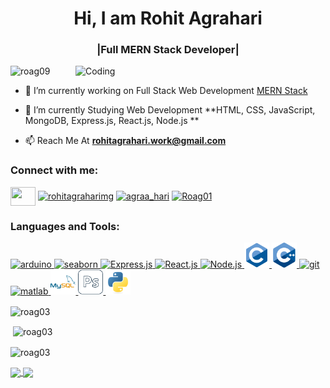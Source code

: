 

<!--
**roag03/roag03** is a ✨ _special_ ✨ repository because its `README.md` (this file) appears on your GitHub profile.

Here are some ideas to get you started:

- 🔭 I’m currently working on ...
- 🌱 I’m currently learning ...
- 👯 I’m looking to collaborate on ...
- 🤔 I’m looking for help with ...
- 💬 Ask me about ...
- 📫 How to reach me: ...
- 😄 Pronouns: ...
- ⚡ Fun fact: ...
-->
<h1 align="center">Hi, I am Rohit Agrahari</h1>
<h3 align="center">|Full MERN Stack Developer|</h3>
<img align="right" alt="Coding" width="400" src="https://aster.cloud/wp-content/uploads/2022/11/compiling-code.gif">

<p align="left"> <img src="https://komarev.com/ghpvc/?username=roag09&label=Visitors&color=db0000&style=plastic" alt="roag09" /> </p>

- 🔭 I’m currently working on Full Stack Web Development [MERN Stack](https://github.com/roag03/MERN-Stack)

- 🌱 I’m currently Studying Web Development **HTML, CSS, JavaScript, MongoDB, Express.js, React.js,  Node.js **

- 📫 Reach Me At **rohitagrahari.work@gmail.com**

<h3 align="left">Connect with me:</h3>
<p align="left">
<a href="https://www.linkedin.com/in/rohit-agra108/" target="blank"><img align="center" src="https://raw.githubusercontent.com/rahuldkjain/github-profile-readme-generator/master/src/images/icons/Social/linked-in-alt.svg"rohit-agra108" height="30" width="40" /></a>
<a href="https://twitter.com/rohit_agrahari9" target="blank"><img align="center" src="https://github.com/roag03/roag03/assets/109481548/99e93734-804c-4c83-a933-44eb85179d54" alt="rohitagraharimg" height="30" width="40" /></a>
<a href="https://www.instagram.com/agraa_hari/" target="blank"><img align="center" src="https://raw.githubusercontent.com/rahuldkjain/github-profile-readme-generator/master/src/images/icons/Social/instagram.svg" alt="agraa_hari" height="30" width="40" /></a>
<a href="https://leetcode.com/Roag01/" target="blank"><img align="center" src="https://raw.githubusercontent.com/rahuldkjain/github-profile-readme-generator/master/src/images/icons/Social/leet-code.svg" alt="Roag01" height="30" width="40" /></a>
</p>

<h3 align="left">Languages and Tools:</h3>
<p align="left"> <a href="https://www.arduino.cc/" target="_blank" rel="noreferrer"> <img src="https://cdn.worldvectorlogo.com/logos/arduino-1.svg" alt="arduino" width="40" height="40"/> </a>
<!--   <a href="https://pytorch.org/" target="_blank" rel="noreferrer"> <img src="https://www.vectorlogo.zone/logos/pytorch/pytorch-icon.svg" alt="pytorch" width="40" height="40"/> </a> -->
  <a href="https://www.mongodb.com/docs/atlas/" target="_blank" rel="noreferrer"> <img src="https://github.com/roag03/roag03/assets/109481548/580fe94a-2c6e-48cf-854e-a7b53b4c4876" alt="seaborn" width="40" height="40"/> </a>
  <a href="https://expressjs.com/" target="_blank" rel="noreferrer"> <img src="https://github.com/roag03/roag03/assets/109481548/c35f8873-87bd-44de-a7ae-77b0f4443cd0" alt="Express.js" width="40" height="40"/> </a>
  <a href="https://react.dev/learn" target="_blank" rel="noreferrer"> <img src="https://shorturl.at/ejF36" alt="React.js" width="40" height="40"/> </a>
  <a href="https://nodejs.org/docs/latest/api/documentation.html" target="_blank" rel="noreferrer"> <img src="https://github.com/roag03/roag03/assets/109481548/741bffcd-7cbd-4a7b-88a8-f52a4b67a4cc" alt="Node.js" width="40" height="40"/> </a>
<!--   <a href="https://www.tensorflow.org" target="_blank" rel="noreferrer"> <img src="https://www.vectorlogo.zone/logos/tensorflow/tensorflow-icon.svg" alt="tensorflow" width="40" height="40"/> </a> </p> -->
  <a href="https://www.cprogramming.com/" target="_blank" rel="noreferrer"> <img src="https://raw.githubusercontent.com/devicons/devicon/master/icons/c/c-original.svg" alt="c" width="40" height="40"/> </a>
  <a href="https://www.w3schools.com/cpp/" target="_blank" rel="noreferrer"> <img src="https://raw.githubusercontent.com/devicons/devicon/master/icons/cplusplus/cplusplus-original.svg" alt="cplusplus" width="40" height="40"/> </a>
  <a href="https://git-scm.com/" target="_blank" rel="noreferrer"> <img src="https://www.vectorlogo.zone/logos/git-scm/git-scm-icon.svg" alt="git" width="40" height="40"/> </a>
  <a href="https://www.mathworks.com/" target="_blank" rel="noreferrer"> <img src="https://upload.wikimedia.org/wikipedia/commons/2/21/Matlab_Logo.png" alt="matlab" width="40" height="40"/> </a>
  <a href="https://www.mysql.com/" target="_blank" rel="noreferrer"> <img src="https://raw.githubusercontent.com/devicons/devicon/master/icons/mysql/mysql-original-wordmark.svg" alt="mysql" width="40" height="40"/> </a>
  <a href="https://www.photoshop.com/en" target="_blank" rel="noreferrer"> <img src="https://raw.githubusercontent.com/devicons/devicon/master/icons/photoshop/photoshop-line.svg" alt="photoshop" width="40" height="40"/> </a>
  <a href="https://www.python.org" target="_blank" rel="noreferrer"> <img src="https://raw.githubusercontent.com/devicons/devicon/master/icons/python/python-original.svg" alt="python" width="40" height="40"/> </a>

  <p>
  <img align="Center" src="https://github-readme-stats.vercel.app/api/top-langs?username=roag03&show_icons=true&theme=dark&locale=en&layout=compact" alt="roag03" />
</p>

<p>&nbsp;<img align="center" src="https://github-readme-stats.vercel.app/api?username=roag03&show_icons=true&theme=dark&locale=en" alt="roag03" /></p>

<p><img align="Center" src="https://github-readme-streak-stats.herokuapp.com/?user=roag03&theme=dark" alt="roag03" /></p>


 

<a href="https://github.com/roag03/MERN-Stack">
  <img align="Center" src="https://github-readme-stats.vercel.app/api/pin/?username=roag03&repo=MERN-Stack&title_color=ffffff&text_color=c9cacc&icon_color=2bbc8a&bg_color=1d1f21" />
</a>


<a href="https://github.com/roag03/LeetCode-Questions">
  <img align="center" src="https://github-readme-stats.vercel.app/api/pin/?username=roag03&repo=LeetCode-Questions&title_color=ffffff&text_color=c9cacc&icon_color=2bbc8a&bg_color=1d1f21" />
</a>    
